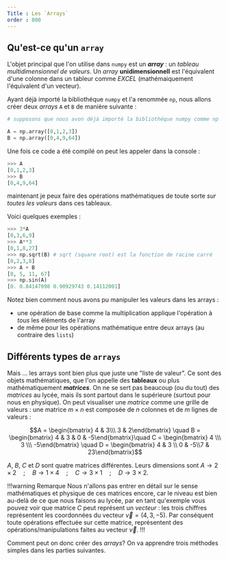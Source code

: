 ```yaml
---
Title : Les `Arrays`
order : 800
---
```


## Qu'est-ce qu'un `array`

L'objet principal que l'on utilise dans `numpy` est un ***array*** : un *tableau multidimensionnel de valeurs*. Un *array* **unidimensionnell** est l'équivalent d'une colonne dans un tableur comme *EXCEL* (mathémaiquement l'équivalent d'un vecteur). 

Ayant déjà importé la bibliothéque `numpy` et l'a renommée `np`, nous allons créer deux *arrays* `A` et `B` de manière suivante  : 
```python
# supposons que nous avon déjà importé la bibliothéque numpy comme np

A = np.array([0,1,2,3])  
B = np.array([0,4,9,64])
```

Une fois ce code a été compilé on peut les appeler dans la console : 

```python
>>> A
[0,1,2,3]
>>> B
[0,4,9,64]
```
maintenant je peux faire des opérations mathématiques de toute sorte *sur toutes les valeurs* dans ces tableaux. 

Voici quelques exemples : 
```python
>>> 3*A
[0,3,6,9]
>>> A**3
[0,1,8,27]
>>> np.sqrt(B) # sqrt (square root) est la fonction de racine carré
[0,2,3,8]
>>> A + B 
[0, 5, 11, 67]
>>> np.sin(A)
[0. 0.84147098 0.90929743 0.14112001]
```

Notez bien comment nous avons pu manipuler les valeurs dans les arrays : 
* une opération de base comme la multiplication applique l'opération à _tous_ les éléments de l'array 
* de même pour les opérations mathématique entre deux arrays (au contraire des `lists`)

## Différents types de `arrays`

Mais ... les arrays sont bien plus que juste une "liste de valeur". Ce sont des objets mathématiques, que l'on appelle des **tableaux** ou plus mathématiquement ***matrices***. On ne se sert pas beaucoup (ou du tout) des _matrices_ au lycée, mais ils sont partout dans le supérieure (surtout pour nous en physique). On peut visualiser une _matrice_ comme une grille de valeurs : une matrice $m\times n$ est composée de $n$ colonnes et de $m$ lignes de valeurs : 

$$A = \begin{bmatrix} 4 & 3\\\ 3 & 2\end{bmatrix} \quad B = \begin{bmatrix} 4 & 3 & 0 & -5\end{bmatrix}\quad C = \begin{bmatrix} 4 \\\ 3 \\\ -5\end{bmatrix} \quad D = \begin{bmatrix} 4 & 3 \\ 0 & -5\\7 & 23\end{bmatrix}$$ 

$A$, $B$, $C$ et $D$ sont quatre matrices différentes. Leurs dimensions sont $A\to 2\times 2 \quad ; \quad  B\to 1\times 4 \quad ; \quad C\to 3\times 1 \quad ; \quad D\to 3\times 2$. 

!!!warning Remarque
Nous n'allons pas entrer en détail sur le sense mathématiques et physique de ces matrices encore, car le niveau est bien au-delà de ce que nous faisons au lycée, par en tant qu'exemple vous pouvez voir que matrice $C$ peut représent un *vecteur* : les trois chiffres représentent les coordonnées du vecteur $\vec{v} = (4, 3, -5)$. Par conséquent toute opérations effectuée sur cette matrice, représentent des opérations/manipulations faites au vecteur $\vec{v}$. 
!!!

Comment peut on donc créer des *arrays*? On va apprendre trois méthodes simples dans les parties suivantes. 

